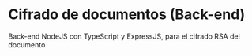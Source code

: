 # Cifrado de documentos (Back-end)

Back-end NodeJS con TypeScript y ExpressJS, para el cifrado RSA del documento
